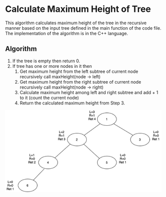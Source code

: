 # Calculate Maximum Height of Tree

This algorithm calculates maximum height of the tree in the recursive manner based on the input tree defined in the main function of the code file. The implementation of the algorithm is in the C++ language. 

## Algorithm

1. If the tree is empty then return 0.
2. If tree has one or more nodes in it then 
    1. Get maximum height from the left subtree of current node recursively
        call maxHeight(node -> left)
    2. Get maximum height from the right subtree of current node recursively
        call maxHeight(node -> right)
    3. Calculate maximum height among left and right subtree and add + 1 to it (count the current node)
    4. Return the calculated maximum height from Step 3.

![](maxHeight.png)